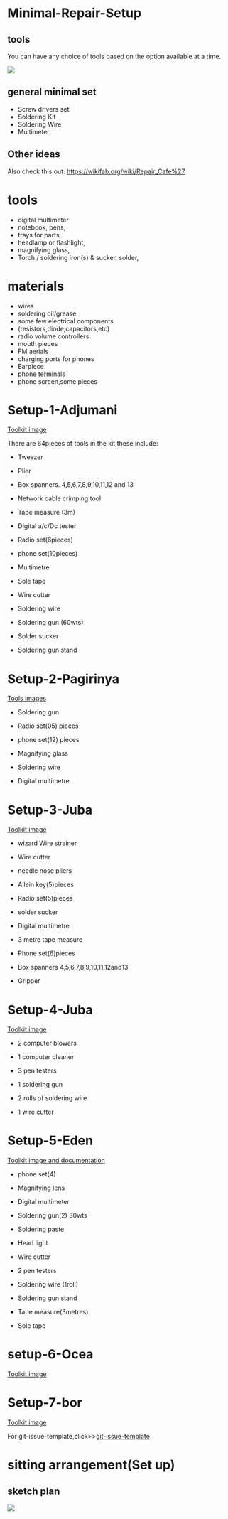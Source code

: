 # Minimal-Repair-Setup
## tools
You can have any choice of tools based on the option available at a time.

![](IMG_20220514_035228_725.jpg)

## general minimal set
- Screw drivers set
- Soldering Kit
- Soldering Wire
- Multimeter

## Other ideas
Also check this out: https://wikifab.org/wiki/Repair_Cafe%27

# tools

- digital multimeter
- notebook, pens,
- trays for parts,
- headlamp or flashlight,
- magnifying glass,
- Torch / soldering iron(s) & sucker, solder,

# materials
- wires
- soldering oil/grease
- some few electrical components
- (resistors,diode,capacitors,etc)
- radio volume controllers
- mouth pieces
- FM aerials
- charging ports for phones
- Earpiece
- phone terminals
- phone screen,some pieces


 # Setup-1-Adjumani

[Toolkit image](Setup-1-Adjumani/)

There are 64pieces of tools in the kit,these include:

- Tweezer

- Plier

- Box spanners. 4,5,6,7,8,9,10,11,12 and 13

- Network cable crimping tool

- Tape measure (3m)

- Digital a/c/Dc tester

- Radio set(6pieces)

- phone set(10pieces)

- Multimetre

- Sole tape

- Wire cutter

- Soldering wire

- Soldering gun (60wts)

- Solder sucker

- Soldering gun stand
  
# Setup-2-Pagirinya

[Tools images](Setup-2-Pagirinya/)


- Soldering gun

- Radio set(05) pieces

- phone set(12) pieces

- Magnifying glass

- Soldering wire

- Digital multimetre

# Setup-3-Juba

[Toolkit image](Setup-3-Juba/)

- wizard Wire strainer

- Wire cutter

- needle nose pliers

- Allein key(5)pieces

- Radio set(5)pieces

- solder sucker

- Digital multimetre

- 3 metre tape measure

- Phone set(6)pieces

- Box spanners 4,5,6,7,8,9,10,11,12and13

- Gripper

# Setup-4-Juba

[Toolkit image](Setup-4-Juba/)

- 2 computer blowers

- 1 computer cleaner

- 3 pen testers

- 1 soldering gun

- 2 rolls of soldering wire

- 1 wire cutter

# Setup-5-Eden

[Toolkit image and documentation](Setup-5-Eden)

- phone set(4)

- Magnifying lens 

- Digital multimeter

- Soldering gun(2) 30wts

- Soldering paste

- Head light

- Wire cutter

- 2 pen testers

- Soldering wire (1roll)

- Soldering gun stand

- Tape measure(3metres)

- Sole tape
# setup-6-Ocea

[Toolkit image](Setup-6-Ocea/Setup-6.jpg)

# Setup-7-bor

[Toolkit image](Setup-6-Ocea/Setup-6.jpg)

For git-issue-template,click>>[git-issue-template](.github/ISSUE_TEMPLATE/)



# sitting arrangement(Set up)
## sketch plan

![](IMG_20220514_034739_433.jpg)














